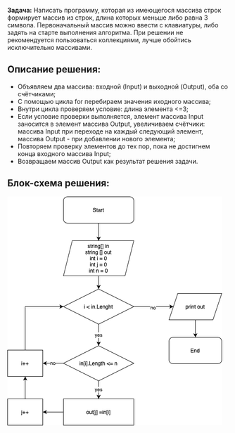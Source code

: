 **Задача:**  Написать программу, которая из имеющегося массива строк формирует массив из строк, длина которых меньше либо равна 3 символа. Первоначальный массив можно ввести с клавиатуры, либо задять на старте выполнения алгоритма. При решении не рекомендуется пользоваться коллекциями, лучше обойтись исключительно массивами.

## Описание решения:
 + Объявляем два массива: входной (Input) и выходной (Output), оба со счётчиками;
 + С помощью цикла for перебираем значения иходного массива;
 + Внутри цикла проверяем условие: длина элемента <=3;
 + Если условие проверки выполняется, элемент массива Input заносится в элемент массива Output, увеличиваем счётчики: массива Input при переходе на каждый следующий элемент, массива Output - при добавлении нового элемента;
 + Повторяем проверку элементов до тех пор, пока не достигнем конца входного массива Input;
 + Возвращаем массив Output как результат решения задачи.  
 
 ## Блок-схема решения:
 ![Блок-схема](Schem.drawio.png)


